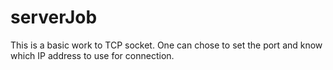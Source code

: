 serverJob
=========
This is a basic work to TCP socket.
One can chose to set the port and know which IP address
to use for connection.
